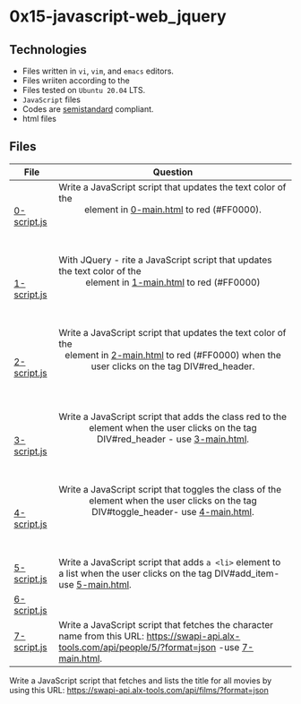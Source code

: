# 0x15-javascript-web_jquery

## Technologies

- Files written in ```vi```, ```vim```, and ```emacs``` editors. 
- Files wriiten according to the 
- Files tested on ```Ubuntu 20.04``` LTS.
- ```JavaScript``` files 
- Codes are [semistandard](https://standardjs.com/rules.html) compliant. 
- html files
## Files

| File   | Question |
|--------|------------|
|[0-script.js](0-script.js)|Write a JavaScript script that updates the text color of the <header> element in [0-main.html](0-main.html) to red (#FF0000).|
|[1-script.js](1-script.js)|With JQuery - rite a JavaScript script that updates the text color of the <header> element in [1-main.html](1-main.html) to red (#FF0000)|
|[2-script.js](2-script.js)|Write a JavaScript script that updates the text color of the <header> element in [2-main.html](2-main.html) to red (#FF0000) when the user clicks on the tag DIV#red_header.|
|[3-script.js](3-script.js)|Write a JavaScript script that adds the class red to the <header> element when the user clicks on the tag DIV#red_header - use [3-main.html](3-main.html).|
[4-script.js](4-script.js)|Write a JavaScript script that toggles the class of the <header> element when the user clicks on the tag DIV#toggle_header- use [4-main.html](4-main.html).|
|[5-script.js](5-script.js)|Write a JavaScript script that adds ```a <li>``` element to a list when the user clicks on the tag DIV#add_item- use [5-main.html](5-main.html).|
|[6-script.js](6-script.js)||Write a JavaScript script that updates the text of the <header> element to New Header!!! when the user clicks on DIV#update_header use [6-main.html](6-main.html).|
|[7-script.js](7-script.js)|Write a JavaScript script that fetches the character name from this URL: https://swapi-api.alx-tools.com/api/people/5/?format=json -use [7-main.html](7-main.html).|
Write a JavaScript script that fetches and lists the title for all movies by using this URL: https://swapi-api.alx-tools.com/api/films/?format=json
